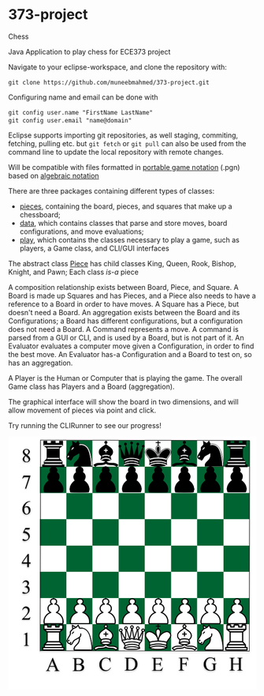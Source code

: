 # 373-project
Chess

Java Application to play chess for ECE373 project

Navigate to your eclipse-workspace, and clone the repository with:
```
git clone https://github.com/muneebmahmed/373-project.git
```
Configuring name and email can be done with
```
git config user.name "FirstName LastName"
git config user.email "name@domain"
```
Eclipse supports importing git repositories, as well staging, commiting, fetching, pulling etc. but
`git fetch` or `git pull` can also be used from the command line to update the local repository with remote changes.

Will be compatible with files formatted in [portable game notation](https://en.wikipedia.org/wiki/Portable_Game_Notation) (.pgn) based on [algebraic notation](https://en.wikipedia.org/wiki/Algebraic_notation_(chess))

There are three packages containing different types of classes:
* [pieces](src/boardgame/pieces), containing the board, pieces, and squares that make up a chessboard;
* [data](src/boardgame/data), which contains classes that parse and store moves, board configurations, and move evaluations;
* [play](src/boardgame/play), which contains the classes necessary to play a game, such as players, a Game class, and CLI/GUI interfaces

The abstract class [Piece](src/boardgame/pieces/Piece.java) has child classes King, Queen, Rook, Bishop, Knight, and Pawn; Each class *is-a* piece

A composition relationship exists between Board, Piece, and Square. A Board is made up Squares and has Pieces, and a Piece also needs to have a reference to a Board in order to have moves. A Square has a Piece, but doesn't need a Board.
An aggregation exists between the Board and its Configurations; a Board has different configurations, but a configuration does not need a Board.
A Command represents a move. A command is parsed from a GUI or CLI, and is used by a Board, but is not part of it.
An Evaluator evaluates a computer move given a Configuration, in order to find the best move. An Evaluator has-a Configuration and a Board to test on, so has an aggregation.

A Player is the Human or Computer that is playing the game. The overall Game class has Players and a Board (aggregation).

The graphical interface will show the board in two dimensions, and will allow movement of pieces via point and click.

Try running the CLIRunner to see our progress!

![Chess board](https://github.com/muneebmahmed/373-project/blob/master/images/Chess%20Board%20w%20pieces.png)

